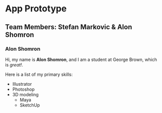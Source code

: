 # App Prototype

## Team Members: Stefan Markovic & Alon Shomron

### Alon Shomron

Hi, my name is **Alon Shomron**, and I am a student at George Brown, which is *great!*.

Here is a list of my primary skills:

* Illustrator
* Photoshop
* 3D modeling
  * Maya
  * SketchUp
